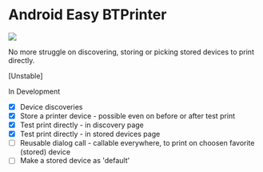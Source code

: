 # Android Easy BTPrinter

[![](https://jitpack.io/v/inibukanadit/android-easy-btprinter.svg)](https://jitpack.io/#inibukanadit/android-easy-btprinter)

No more struggle on discovering, storing or picking stored devices to print directly.

[Unstable]

In Development
- [x] Device discoveries
- [x] Store a printer device - possible even on before or after test print
- [x] Test print directly - in discovery page
- [x] Test print directly - in stored devices page
- [ ] Reusable dialog call - callable everywhere, to print on choosen favorite (stored) device
- [ ] Make a stored device as 'default'
